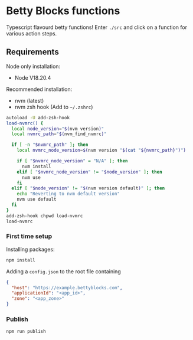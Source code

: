 # Betty Blocks functions
Typescript flavourd betty functions! Enter `./src` and click on a function for various action steps.


## Requirements
Node only installation:
- Node V18.20.4

Recommended installation:
- nvm (latest)
- nvm zsh hook (Add to `~/.zshrc`)
```bash
autoload -U add-zsh-hook
load-nvmrc() {
  local node_version="$(nvm version)"
  local nvmrc_path="$(nvm_find_nvmrc)"

  if [ -n "$nvmrc_path" ]; then
    local nvmrc_node_version=$(nvm version "$(cat "${nvmrc_path}")")

    if [ "$nvmrc_node_version" = "N/A" ]; then
      nvm install
    elif [ "$nvmrc_node_version" != "$node_version" ]; then
      nvm use
    fi
  elif [ "$node_version" != "$(nvm version default)" ]; then
    echo "Reverting to nvm default version"
    nvm use default
  fi
}
add-zsh-hook chpwd load-nvmrc
load-nvmrc
```

### First time setup
Installing packages:
```bash
npm install
```
Adding a `config.json` to the root file containing
```json
{
  "host": "https://example.bettyblocks.com",
  "applicationId": "<app_id>",
  "zone": "<app_zone>"
}
```

### Publish
```bash
npm run publish
```